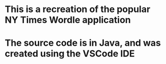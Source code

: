 # This is a recreation of the popular NY Times Wordle application
# The source code is in Java, and was created using the VSCode IDE
